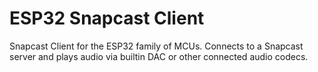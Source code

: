 # ESP32 Snapcast Client

Snapcast Client for the ESP32 family of MCUs. Connects to a Snapcast server and plays audio via builtin DAC or other connected audio codecs.
